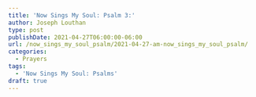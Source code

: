 ```yaml
---
title: 'Now Sings My Soul: Psalm 3:'
author: Joseph Louthan
type: post
publishDate: 2021-04-27T06:00:00-06:00
url: /now_sings_my_soul_psalm/2021-04-27-am-now_sings_my_soul_psalm/
categories:
  - Prayers
tags:
  - 'Now Sings My Soul: Psalms'
draft: true
---
```

<pre>
<div style="font-variant: small-caps;">

</div>

</pre>
